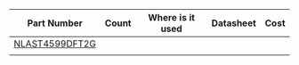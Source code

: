 | Part Number         | Count | Where is it used | Datasheet | Cost |
|-------------------|---|----|-------| ------------|
|  [NLAST4599DFT2G](https://www.digikey.com/en/products/detail/onsemi/NLAST4599DFT2G/920177) |   | | |   |
|   | |  |    |    |

